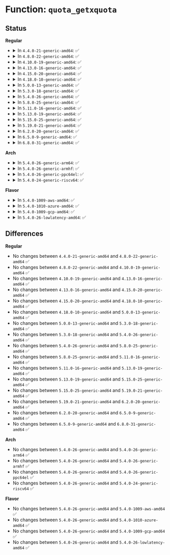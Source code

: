 # Function: <code>quota_getxquota</code>

## Status
<b>Regular</b>
<ul>
<li>
<details>
<summary>In <code>4.4.0-21-generic-amd64</code>: ✅</summary>

```c
int quota_getxquota(struct super_block * sb, int type, qid_t id, void * addr)
```

```json
{
  "name": "quota_getxquota",
  "collision_type": "Unique Static",
  "inline_type": "No",
  "funcs": [
    {
      "addr": 18446744071581423872,
      "name": "quota_getxquota",
      "external": false,
      "loc": "fs/quota/quota.c:606",
      "file": "fs/quota/quota.c",
      "inline": "seen, unknown",
      "caller_inline": [],
      "caller_func": [
        "fs/quota/quota.c:SyS_quotactl"
      ]
    }
  ],
  "symbols": [
    {
      "addr": 18446744071581423872,
      "name": "quota_getxquota",
      "section": ".text",
      "bind": "STB_LOCAL",
      "size": 587
    }
  ]
}
```
</details>
</li>
<li>
<details>
<summary>In <code>4.8.0-22-generic-amd64</code>: ✅</summary>

```c
int quota_getxquota(struct super_block * sb, int type, qid_t id, void * addr)
```

```json
{
  "name": "quota_getxquota",
  "collision_type": "Unique Static",
  "inline_type": "No",
  "funcs": [
    {
      "addr": 18446744071581605504,
      "name": "quota_getxquota",
      "external": false,
      "loc": "fs/quota/quota.c:634",
      "file": "fs/quota/quota.c",
      "inline": "seen, unknown",
      "caller_inline": [],
      "caller_func": [
        "fs/quota/quota.c:SyS_quotactl"
      ]
    }
  ],
  "symbols": [
    {
      "addr": 18446744071581605504,
      "name": "quota_getxquota",
      "section": ".text",
      "bind": "STB_LOCAL",
      "size": 321
    }
  ]
}
```
</details>
</li>
<li>
<details>
<summary>In <code>4.10.0-19-generic-amd64</code>: ✅</summary>

```c
int quota_getxquota(struct super_block * sb, int type, qid_t id, void * addr)
```

```json
{
  "name": "quota_getxquota",
  "collision_type": "Unique Static",
  "inline_type": "No",
  "funcs": [
    {
      "addr": 18446744071581694032,
      "name": "quota_getxquota",
      "external": false,
      "loc": "fs/quota/quota.c:636",
      "file": "fs/quota/quota.c",
      "inline": "seen, unknown",
      "caller_inline": [],
      "caller_func": [
        "fs/quota/quota.c:SyS_quotactl"
      ]
    }
  ],
  "symbols": [
    {
      "addr": 18446744071581694032,
      "name": "quota_getxquota",
      "section": ".text",
      "bind": "STB_LOCAL",
      "size": 321
    }
  ]
}
```
</details>
</li>
<li>
<details>
<summary>In <code>4.13.0-16-generic-amd64</code>: ✅</summary>

```c
int quota_getxquota(struct super_block * sb, int type, qid_t id, void * addr)
```

```json
{
  "name": "quota_getxquota",
  "collision_type": "Unique Static",
  "inline_type": "No",
  "funcs": [
    {
      "addr": 18446744071581748224,
      "name": "quota_getxquota",
      "external": false,
      "loc": "fs/quota/quota.c:636",
      "file": "fs/quota/quota.c",
      "inline": "seen, unknown",
      "caller_inline": [],
      "caller_func": [
        "fs/quota/quota.c:SyS_quotactl"
      ]
    }
  ],
  "symbols": [
    {
      "addr": 18446744071581748224,
      "name": "quota_getxquota",
      "section": ".text",
      "bind": "STB_LOCAL",
      "size": 324
    }
  ]
}
```
</details>
</li>
<li>
<details>
<summary>In <code>4.15.0-20-generic-amd64</code>: ✅</summary>

```c
int quota_getxquota(struct super_block * sb, int type, qid_t id, void * addr)
```

```json
{
  "name": "quota_getxquota",
  "collision_type": "Unique Static",
  "inline_type": "No",
  "funcs": [
    {
      "addr": 18446744071581895328,
      "name": "quota_getxquota",
      "external": false,
      "loc": "fs/quota/quota.c:637",
      "file": "fs/quota/quota.c",
      "inline": "seen, unknown",
      "caller_inline": [],
      "caller_func": [
        "fs/quota/quota.c:SyS_quotactl"
      ]
    }
  ],
  "symbols": [
    {
      "addr": 18446744071581895328,
      "name": "quota_getxquota",
      "section": ".text",
      "bind": "STB_LOCAL",
      "size": 330
    }
  ]
}
```
</details>
</li>
<li>
<details>
<summary>In <code>4.18.0-10-generic-amd64</code>: ✅</summary>

```c
int quota_getxquota(struct super_block * sb, int type, qid_t id, void * addr)
```

```json
{
  "name": "quota_getxquota",
  "collision_type": "Unique Static",
  "inline_type": "No",
  "funcs": [
    {
      "addr": 18446744071582077984,
      "name": "quota_getxquota",
      "external": false,
      "loc": "fs/quota/quota.c:638",
      "file": "fs/quota/quota.c",
      "inline": "seen, unknown",
      "caller_inline": [],
      "caller_func": [
        "fs/quota/quota.c:kernel_quotactl"
      ]
    }
  ],
  "symbols": [
    {
      "addr": 18446744071582077984,
      "name": "quota_getxquota",
      "section": ".text",
      "bind": "STB_LOCAL",
      "size": 330
    }
  ]
}
```
</details>
</li>
<li>
<details>
<summary>In <code>5.0.0-13-generic-amd64</code>: ✅</summary>

```c
int quota_getxquota(struct super_block * sb, int type, qid_t id, void * addr)
```

```json
{
  "name": "quota_getxquota",
  "collision_type": "Unique Static",
  "inline_type": "No",
  "funcs": [
    {
      "addr": 18446744071582172576,
      "name": "quota_getxquota",
      "external": false,
      "loc": "fs/quota/quota.c:636",
      "file": "fs/quota/quota.c",
      "inline": "seen, unknown",
      "caller_inline": [],
      "caller_func": [
        "fs/quota/quota.c:kernel_quotactl"
      ]
    }
  ],
  "symbols": [
    {
      "addr": 18446744071582172576,
      "name": "quota_getxquota",
      "section": ".text",
      "bind": "STB_LOCAL",
      "size": 330
    }
  ]
}
```
</details>
</li>
<li>
<details>
<summary>In <code>5.3.0-18-generic-amd64</code>: ✅</summary>

```c
int quota_getxquota(struct super_block * sb, int type, qid_t id, void * addr)
```

```json
{
  "name": "quota_getxquota",
  "collision_type": "Unique Static",
  "inline_type": "No",
  "funcs": [
    {
      "addr": 18446744071582335520,
      "name": "quota_getxquota",
      "external": false,
      "loc": "fs/quota/quota.c:622",
      "file": "fs/quota/quota.c",
      "inline": "seen, unknown",
      "caller_inline": [],
      "caller_func": [
        "fs/quota/quota.c:do_quotactl"
      ]
    }
  ],
  "symbols": [
    {
      "addr": 18446744071582335520,
      "name": "quota_getxquota",
      "section": ".text",
      "bind": "STB_LOCAL",
      "size": 338
    }
  ]
}
```
</details>
</li>
<li>
<details>
<summary>In <code>5.4.0-26-generic-amd64</code>: ✅</summary>

```c
int quota_getxquota(struct super_block * sb, int type, qid_t id, void * addr)
```

```json
{
  "name": "quota_getxquota",
  "collision_type": "Unique Static",
  "inline_type": "No",
  "funcs": [
    {
      "addr": 18446744071582434704,
      "name": "quota_getxquota",
      "external": false,
      "loc": "fs/quota/quota.c:622",
      "file": "fs/quota/quota.c",
      "inline": "seen, unknown",
      "caller_inline": [],
      "caller_func": [
        "fs/quota/quota.c:do_quotactl"
      ]
    }
  ],
  "symbols": [
    {
      "addr": 18446744071582434704,
      "name": "quota_getxquota",
      "section": ".text",
      "bind": "STB_LOCAL",
      "size": 338
    }
  ]
}
```
</details>
</li>
<li>
<details>
<summary>In <code>5.8.0-25-generic-amd64</code>: ✅</summary>

```c
int quota_getxquota(struct super_block * sb, int type, qid_t id, void * addr)
```

```json
{
  "name": "quota_getxquota",
  "collision_type": "Unique Static",
  "inline_type": "No",
  "funcs": [
    {
      "addr": 18446744071582729280,
      "name": "quota_getxquota",
      "external": false,
      "loc": "fs/quota/quota.c:620",
      "file": "fs/quota/quota.c",
      "inline": "seen, unknown",
      "caller_inline": [],
      "caller_func": [
        "fs/quota/quota.c:do_quotactl"
      ]
    }
  ],
  "symbols": [
    {
      "addr": 18446744071582729280,
      "name": "quota_getxquota",
      "section": ".text",
      "bind": "STB_LOCAL",
      "size": 336
    }
  ]
}
```
</details>
</li>
<li>
<details>
<summary>In <code>5.11.0-16-generic-amd64</code>: ✅</summary>

```c
int quota_getxquota(struct super_block * sb, int type, qid_t id, void * addr)
```

```json
{
  "name": "quota_getxquota",
  "collision_type": "Unique Static",
  "inline_type": "No",
  "funcs": [
    {
      "addr": 18446744071582800752,
      "name": "quota_getxquota",
      "external": false,
      "loc": "fs/quota/quota.c:702",
      "file": "fs/quota/quota.c",
      "inline": "seen, unknown",
      "caller_inline": [],
      "caller_func": [
        "fs/quota/quota.c:do_quotactl"
      ]
    }
  ],
  "symbols": [
    {
      "addr": 18446744071582800752,
      "name": "quota_getxquota",
      "section": ".text",
      "bind": "STB_LOCAL",
      "size": 336
    }
  ]
}
```
</details>
</li>
<li>
<details>
<summary>In <code>5.13.0-19-generic-amd64</code>: ✅</summary>

```c
int quota_getxquota(struct super_block * sb, int type, qid_t id, void * addr)
```

```json
{
  "name": "quota_getxquota",
  "collision_type": "Unique Static",
  "inline_type": "No",
  "funcs": [
    {
      "addr": 18446744071582828480,
      "name": "quota_getxquota",
      "external": false,
      "loc": "fs/quota/quota.c:704",
      "file": "fs/quota/quota.c",
      "inline": "seen, unknown",
      "caller_inline": [],
      "caller_func": [
        "fs/quota/quota.c:do_quotactl"
      ]
    }
  ],
  "symbols": [
    {
      "addr": 18446744071582828480,
      "name": "quota_getxquota",
      "section": ".text",
      "bind": "STB_LOCAL",
      "size": 336
    }
  ]
}
```
</details>
</li>
<li>
<details>
<summary>In <code>5.15.0-25-generic-amd64</code>: ✅</summary>

```c
int quota_getxquota(struct super_block * sb, int type, qid_t id, void * addr)
```

```json
{
  "name": "quota_getxquota",
  "collision_type": "Unique Static",
  "inline_type": "No",
  "funcs": [
    {
      "addr": 18446744071583160960,
      "name": "quota_getxquota",
      "external": false,
      "loc": "fs/quota/quota.c:704",
      "file": "fs/quota/quota.c",
      "inline": "seen, unknown",
      "caller_inline": [],
      "caller_func": [
        "fs/quota/quota.c:do_quotactl"
      ]
    }
  ],
  "symbols": [
    {
      "addr": 18446744071583160960,
      "name": "quota_getxquota",
      "section": ".text",
      "bind": "STB_LOCAL",
      "size": 333
    }
  ]
}
```
</details>
</li>
<li>
<details>
<summary>In <code>5.19.0-21-generic-amd64</code>: ✅</summary>

```c
int quota_getxquota(struct super_block * sb, int type, qid_t id, void * addr)
```

```json
{
  "name": "quota_getxquota",
  "collision_type": "Unique Static",
  "inline_type": "No",
  "funcs": [
    {
      "addr": 18446744071583651200,
      "name": "quota_getxquota",
      "external": false,
      "loc": "fs/quota/quota.c:705",
      "file": "fs/quota/quota.c",
      "inline": "seen, unknown",
      "caller_inline": [],
      "caller_func": [
        "fs/quota/quota.c:do_quotactl"
      ]
    }
  ],
  "symbols": [
    {
      "addr": 18446744071583651200,
      "name": "quota_getxquota",
      "section": ".text",
      "bind": "STB_LOCAL",
      "size": 394
    }
  ]
}
```
</details>
</li>
<li>
<details>
<summary>In <code>6.2.0-20-generic-amd64</code>: ✅</summary>

```c
int quota_getxquota(struct super_block * sb, int type, qid_t id, void * addr)
```

```json
{
  "name": "quota_getxquota",
  "collision_type": "Unique Static",
  "inline_type": "No",
  "funcs": [
    {
      "addr": 18446744071584257168,
      "name": "quota_getxquota",
      "external": false,
      "loc": "fs/quota/quota.c:705",
      "file": "fs/quota/quota.c",
      "inline": "seen, unknown",
      "caller_inline": [],
      "caller_func": [
        "fs/quota/quota.c:do_quotactl"
      ]
    }
  ],
  "symbols": [
    {
      "addr": 18446744071584257168,
      "name": "quota_getxquota",
      "section": ".text",
      "bind": "STB_LOCAL",
      "size": 394
    }
  ]
}
```
</details>
</li>
<li>
<details>
<summary>In <code>6.5.0-9-generic-amd64</code>: ✅</summary>

```c
int quota_getxquota(struct super_block * sb, int type, qid_t id, void * addr)
```

```json
{
  "name": "quota_getxquota",
  "collision_type": "Unique Static",
  "inline_type": "No",
  "funcs": [
    {
      "addr": 18446744071584487760,
      "name": "quota_getxquota",
      "external": false,
      "loc": "fs/quota/quota.c:705",
      "file": "fs/quota/quota.c",
      "inline": "seen, unknown",
      "caller_inline": [],
      "caller_func": [
        "fs/quota/quota.c:do_quotactl"
      ]
    }
  ],
  "symbols": [
    {
      "addr": 18446744071584487760,
      "name": "quota_getxquota",
      "section": ".text",
      "bind": "STB_LOCAL",
      "size": 398
    }
  ]
}
```
</details>
</li>
<li>
<details>
<summary>In <code>6.8.0-31-generic-amd64</code>: ✅</summary>

```c
int quota_getxquota(struct super_block * sb, int type, qid_t id, void * addr)
```

```json
{
  "name": "quota_getxquota",
  "collision_type": "Unique Static",
  "inline_type": "No",
  "funcs": [
    {
      "addr": 18446744071584710720,
      "name": "quota_getxquota",
      "external": false,
      "loc": "fs/quota/quota.c:705",
      "file": "fs/quota/quota.c",
      "inline": "seen, unknown",
      "caller_inline": [],
      "caller_func": [
        "fs/quota/quota.c:do_quotactl"
      ]
    }
  ],
  "symbols": [
    {
      "addr": 18446744071584710720,
      "name": "quota_getxquota",
      "section": ".text",
      "bind": "STB_LOCAL",
      "size": 398
    }
  ]
}
```
</details>
</li>
</ul>
<b>Arch</b>
<ul>
<li>
<details>
<summary>In <code>5.4.0-26-generic-arm64</code>: ✅</summary>

```c
int quota_getxquota(struct super_block * sb, int type, qid_t id, void * addr)
```

```json
{
  "name": "quota_getxquota",
  "collision_type": "Unique Static",
  "inline_type": "No",
  "funcs": [
    {
      "addr": 18446603336494048216,
      "name": "quota_getxquota",
      "external": false,
      "loc": "fs/quota/quota.c:622",
      "file": "fs/quota/quota.c",
      "inline": "seen, unknown",
      "caller_inline": [],
      "caller_func": [
        "fs/quota/quota.c:do_quotactl"
      ]
    }
  ],
  "symbols": [
    {
      "addr": 18446603336494048216,
      "name": "quota_getxquota",
      "section": ".text",
      "bind": "STB_LOCAL",
      "size": 400
    }
  ]
}
```
</details>
</li>
<li>
<details>
<summary>In <code>5.4.0-26-generic-armhf</code>: ✅</summary>

```c
int quota_getxquota(struct super_block * sb, int type, qid_t id, void * addr)
```

```json
{
  "name": "quota_getxquota",
  "collision_type": "Unique Static",
  "inline_type": "No",
  "funcs": [
    {
      "addr": 3227506444,
      "name": "quota_getxquota",
      "external": false,
      "loc": "fs/quota/quota.c:622",
      "file": "fs/quota/quota.c",
      "inline": "seen, unknown",
      "caller_inline": [],
      "caller_func": [
        "fs/quota/quota.c:do_quotactl"
      ]
    }
  ],
  "symbols": [
    {
      "addr": 3227506444,
      "name": "quota_getxquota",
      "section": ".text",
      "bind": "STB_LOCAL",
      "size": 428
    }
  ]
}
```
</details>
</li>
<li>
<details>
<summary>In <code>5.4.0-26-generic-ppc64el</code>: ✅</summary>

```c
int quota_getxquota(struct super_block * sb, int type, qid_t id, void * addr)
```

```json
{
  "name": "quota_getxquota",
  "collision_type": "Unique Static",
  "inline_type": "No",
  "funcs": [
    {
      "addr": 13835058055287702896,
      "name": "quota_getxquota",
      "external": false,
      "loc": "fs/quota/quota.c:622",
      "file": "fs/quota/quota.c",
      "inline": "seen, unknown",
      "caller_inline": [],
      "caller_func": [
        "fs/quota/quota.c:do_quotactl"
      ]
    }
  ],
  "symbols": [
    {
      "addr": 13835058055287702896,
      "name": "quota_getxquota",
      "section": ".text",
      "bind": "STB_LOCAL",
      "size": 444
    }
  ]
}
```
</details>
</li>
<li>
<details>
<summary>In <code>5.4.0-24-generic-riscv64</code>: ✅</summary>

```c
int quota_getxquota(struct super_block * sb, int type, qid_t id, void * addr)
```

```json
{
  "name": "quota_getxquota",
  "collision_type": "Unique Static",
  "inline_type": "No",
  "funcs": [
    {
      "addr": 18446743936273550054,
      "name": "quota_getxquota",
      "external": false,
      "loc": "fs/quota/quota.c:622",
      "file": "fs/quota/quota.c",
      "inline": "seen, unknown",
      "caller_inline": [],
      "caller_func": [
        "fs/quota/quota.c:do_quotactl"
      ]
    }
  ],
  "symbols": [
    {
      "addr": 18446743936273550054,
      "name": "quota_getxquota",
      "section": ".text",
      "bind": "STB_LOCAL",
      "size": 274
    }
  ]
}
```
</details>
</li>
</ul>
<b>Flavor</b>
<ul>
<li>
<details>
<summary>In <code>5.4.0-1009-aws-amd64</code>: ✅</summary>

```c
int quota_getxquota(struct super_block * sb, int type, qid_t id, void * addr)
```

```json
{
  "name": "quota_getxquota",
  "collision_type": "Unique Static",
  "inline_type": "No",
  "funcs": [
    {
      "addr": 18446744071582403440,
      "name": "quota_getxquota",
      "external": false,
      "loc": "fs/quota/quota.c:622",
      "file": "fs/quota/quota.c",
      "inline": "seen, unknown",
      "caller_inline": [],
      "caller_func": [
        "fs/quota/quota.c:do_quotactl"
      ]
    }
  ],
  "symbols": [
    {
      "addr": 18446744071582403440,
      "name": "quota_getxquota",
      "section": ".text",
      "bind": "STB_LOCAL",
      "size": 338
    }
  ]
}
```
</details>
</li>
<li>
<details>
<summary>In <code>5.4.0-1010-azure-amd64</code>: ✅</summary>

```c
int quota_getxquota(struct super_block * sb, int type, qid_t id, void * addr)
```

```json
{
  "name": "quota_getxquota",
  "collision_type": "Unique Static",
  "inline_type": "No",
  "funcs": [
    {
      "addr": 18446744071582341136,
      "name": "quota_getxquota",
      "external": false,
      "loc": "fs/quota/quota.c:622",
      "file": "fs/quota/quota.c",
      "inline": "seen, unknown",
      "caller_inline": [],
      "caller_func": [
        "fs/quota/quota.c:do_quotactl"
      ]
    }
  ],
  "symbols": [
    {
      "addr": 18446744071582341136,
      "name": "quota_getxquota",
      "section": ".text",
      "bind": "STB_LOCAL",
      "size": 338
    }
  ]
}
```
</details>
</li>
<li>
<details>
<summary>In <code>5.4.0-1009-gcp-amd64</code>: ✅</summary>

```c
int quota_getxquota(struct super_block * sb, int type, qid_t id, void * addr)
```

```json
{
  "name": "quota_getxquota",
  "collision_type": "Unique Static",
  "inline_type": "No",
  "funcs": [
    {
      "addr": 18446744071582393920,
      "name": "quota_getxquota",
      "external": false,
      "loc": "fs/quota/quota.c:622",
      "file": "fs/quota/quota.c",
      "inline": "seen, unknown",
      "caller_inline": [],
      "caller_func": [
        "fs/quota/quota.c:do_quotactl"
      ]
    }
  ],
  "symbols": [
    {
      "addr": 18446744071582393920,
      "name": "quota_getxquota",
      "section": ".text",
      "bind": "STB_LOCAL",
      "size": 338
    }
  ]
}
```
</details>
</li>
<li>
<details>
<summary>In <code>5.4.0-26-lowlatency-amd64</code>: ✅</summary>

```c
int quota_getxquota(struct super_block * sb, int type, qid_t id, void * addr)
```

```json
{
  "name": "quota_getxquota",
  "collision_type": "Unique Static",
  "inline_type": "No",
  "funcs": [
    {
      "addr": 18446744071582473456,
      "name": "quota_getxquota",
      "external": false,
      "loc": "fs/quota/quota.c:622",
      "file": "fs/quota/quota.c",
      "inline": "seen, unknown",
      "caller_inline": [],
      "caller_func": [
        "fs/quota/quota.c:do_quotactl"
      ]
    }
  ],
  "symbols": [
    {
      "addr": 18446744071582473456,
      "name": "quota_getxquota",
      "section": ".text",
      "bind": "STB_LOCAL",
      "size": 338
    }
  ]
}
```
</details>
</li>
</ul>

## Differences
<b>Regular</b>
<ul>
<li>
No changes between <code>4.4.0-21-generic-amd64</code> and <code>4.8.0-22-generic-amd64</code> ✅
</li>
<li>
No changes between <code>4.8.0-22-generic-amd64</code> and <code>4.10.0-19-generic-amd64</code> ✅
</li>
<li>
No changes between <code>4.10.0-19-generic-amd64</code> and <code>4.13.0-16-generic-amd64</code> ✅
</li>
<li>
No changes between <code>4.13.0-16-generic-amd64</code> and <code>4.15.0-20-generic-amd64</code> ✅
</li>
<li>
No changes between <code>4.15.0-20-generic-amd64</code> and <code>4.18.0-10-generic-amd64</code> ✅
</li>
<li>
No changes between <code>4.18.0-10-generic-amd64</code> and <code>5.0.0-13-generic-amd64</code> ✅
</li>
<li>
No changes between <code>5.0.0-13-generic-amd64</code> and <code>5.3.0-18-generic-amd64</code> ✅
</li>
<li>
No changes between <code>5.3.0-18-generic-amd64</code> and <code>5.4.0-26-generic-amd64</code> ✅
</li>
<li>
No changes between <code>5.4.0-26-generic-amd64</code> and <code>5.8.0-25-generic-amd64</code> ✅
</li>
<li>
No changes between <code>5.8.0-25-generic-amd64</code> and <code>5.11.0-16-generic-amd64</code> ✅
</li>
<li>
No changes between <code>5.11.0-16-generic-amd64</code> and <code>5.13.0-19-generic-amd64</code> ✅
</li>
<li>
No changes between <code>5.13.0-19-generic-amd64</code> and <code>5.15.0-25-generic-amd64</code> ✅
</li>
<li>
No changes between <code>5.15.0-25-generic-amd64</code> and <code>5.19.0-21-generic-amd64</code> ✅
</li>
<li>
No changes between <code>5.19.0-21-generic-amd64</code> and <code>6.2.0-20-generic-amd64</code> ✅
</li>
<li>
No changes between <code>6.2.0-20-generic-amd64</code> and <code>6.5.0-9-generic-amd64</code> ✅
</li>
<li>
No changes between <code>6.5.0-9-generic-amd64</code> and <code>6.8.0-31-generic-amd64</code> ✅
</li>
</ul>
<b>Arch</b>
<ul>
<li>
No changes between <code>5.4.0-26-generic-amd64</code> and <code>5.4.0-26-generic-arm64</code> ✅
</li>
<li>
No changes between <code>5.4.0-26-generic-amd64</code> and <code>5.4.0-26-generic-armhf</code> ✅
</li>
<li>
No changes between <code>5.4.0-26-generic-amd64</code> and <code>5.4.0-26-generic-ppc64el</code> ✅
</li>
<li>
No changes between <code>5.4.0-26-generic-amd64</code> and <code>5.4.0-24-generic-riscv64</code> ✅
</li>
</ul>
<b>Flavor</b>
<ul>
<li>
No changes between <code>5.4.0-26-generic-amd64</code> and <code>5.4.0-1009-aws-amd64</code> ✅
</li>
<li>
No changes between <code>5.4.0-26-generic-amd64</code> and <code>5.4.0-1010-azure-amd64</code> ✅
</li>
<li>
No changes between <code>5.4.0-26-generic-amd64</code> and <code>5.4.0-1009-gcp-amd64</code> ✅
</li>
<li>
No changes between <code>5.4.0-26-generic-amd64</code> and <code>5.4.0-26-lowlatency-amd64</code> ✅
</li>
</ul>

